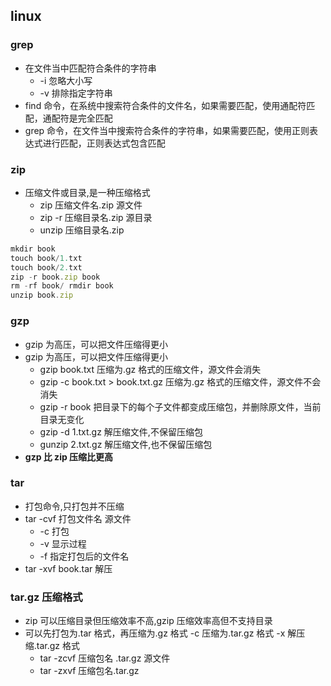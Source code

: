 ## linux

### grep

- 在文件当中匹配符合条件的字符串
  - -i 忽略大小写
  - -v 排除指定字符串
- find 命令，在系统中搜索符合条件的文件名，如果需要匹配，使用通配符匹配，通配符是完全匹配
- grep 命令，在文件当中搜索符合条件的字符串，如果需要匹配，使用正则表达式进行匹配，正则表达式包含匹配

### zip

- 压缩文件或目录,是一种压缩格式
  - zip 压缩文件名.zip 源文件
  - zip -r 压缩目录名.zip 源目录
  - unzip 压缩目录名.zip

```javascript
mkdir book
touch book/1.txt
touch book/2.txt
zip -r book.zip book
rm -rf book/ rmdir book
unzip book.zip
```

### gzp

- gzip 为高压，可以把文件压缩得更小
- gzip 为高压，可以把文件压缩得更小
  - gzip book.txt 压缩为.gz 格式的压缩文件，源文件会消失
  - gzip -c book.txt > book.txt.gz 压缩为.gz 格式的压缩文件，源文件不会消失
  - gzip -r book 把目录下的每个子文件都变成压缩包，并删除原文件，当前目录无变化
  - gzip -d 1.txt.gz 解压缩文件,不保留压缩包
  - gunzip 2.txt.gz 解压缩文件,也不保留压缩包
- **gzp 比 zip 压缩比更高**

### tar

- 打包命令,只打包并不压缩
- tar -cvf 打包文件名 源文件
  - -c 打包
  - -v 显示过程
  - -f 指定打包后的文件名
- tar -xvf book.tar 解压

### tar.gz 压缩格式

- zip 可以压缩目录但压缩效率不高,gzip 压缩效率高但不支持目录
- 可以先打包为.tar 格式，再压缩为.gz 格式 -c 压缩为.tar.gz 格式 -x 解压缩.tar.gz 格式
  - tar -zcvf 压缩包名 .tar.gz 源文件
  - tar -zxvf 压缩包名.tar.gz
